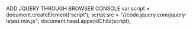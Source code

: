 

ADD JQUERY THROUGH BROWSER CONSOLE
var script = document.createElement('script'); script.src = "//code.jquery.com/jquery-latest.min.js"; document.head.appendChild(script);